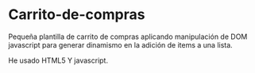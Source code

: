 # Carrito-de-compras
Pequeña plantilla de carrito de compras aplicando manipulación de DOM javascript para generar dinamismo en la adición de items a una lista.

He usado HTML5 Y javascript.
